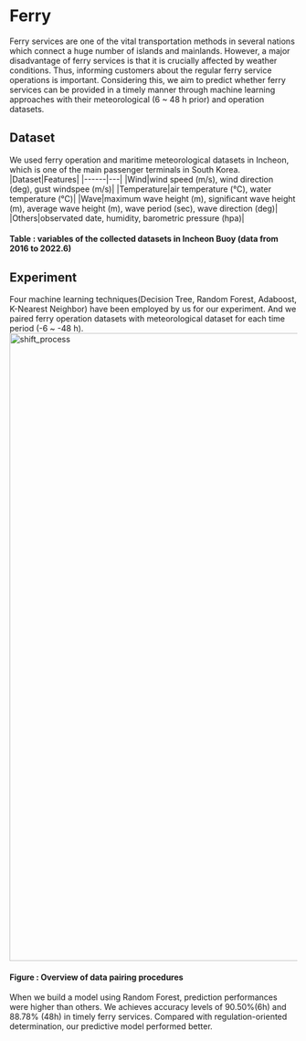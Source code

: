 # Ferry

Ferry services are one of the vital transportation methods in several nations which connect a huge number of islands and mainlands. However, a major disadvantage of ferry services is that it is crucially affected by weather conditions. Thus, informing customers about the regular ferry service operations is important. Considering this, we aim to predict whether ferry services can be provided in a timely manner through machine learning approaches with their meteorological (6 ~ 48 h prior) and operation datasets.
  
   
   
## Dataset
We used ferry operation and maritime meteorological datasets in Incheon, which is one of the main passenger terminals in South Korea.
|Dataset|Features|
|------|---|
|Wind|wind speed (m/s), wind direction (deg), gust windspee (m/s)|
|Temperature|air temperature (°C), water temperature (°C)|
|Wave|maximum wave height (m), significant wave height (m), average wave height (m), wave period (sec), wave direction (deg)|
|Others|observated date, humidity, barometric pressure (hpa)|
#### Table : variables of the collected datasets in Incheon Buoy (data from 2016 to 2022.6)  
   
    
## Experiment
Four machine learning techniques(Decision Tree, Random Forest, Adaboost, K-Nearest Neighbor) have been employed by us for our experiment. And we paired ferry operation datasets with meteorological dataset for each time period (-6 ~ -48 h). 
<img width="1100" alt="shift_process" src="https://user-images.githubusercontent.com/122080807/213160638-f7efe0c4-65d1-4572-9d79-e8c38e597542.png">
#### Figure : Overview of data pairing procedures
When we build a model using Random Forest, prediction performances were higher than others. We achieves accuracy levels of 90.50%(6h) and 88.78% (48h) in timely ferry services. Compared with regulation-oriented determination, our predictive model performed better.
